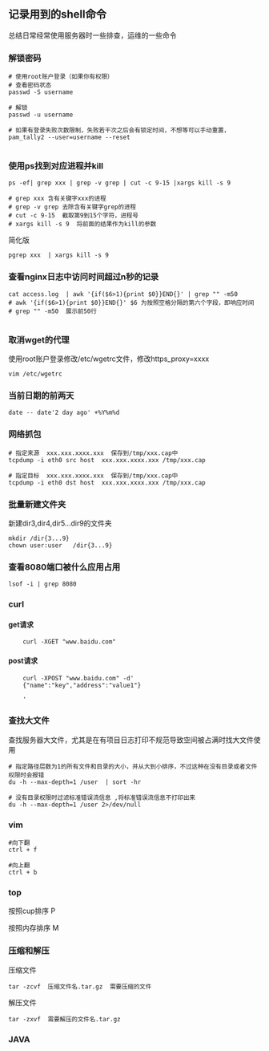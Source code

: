 ## 记录用到的shell命令

总结日常经常使用服务器时一些排查，运维的一些命令

### 解锁密码
```
# 使用root账户登录（如果你有权限）
# 查看密码状态
passwd -S username

# 解锁
passwd -u username

# 如果有登录失败次数限制，失败若干次之后会有锁定时间，不想等可以手动重置，
pam_tally2 --user=username --reset


```




### 使用ps找到对应进程并kill

```
ps -ef| grep xxx | grep -v grep | cut -c 9-15 |xargs kill -s 9

# grep xxx 含有关键字xxx的进程
# grep -v grep 去除含有关键字grep的进程
# cut -c 9-15  截取第9到15个字符，进程号
# xargs kill -s 9  将前面的结果作为kill的参数 

```
 简化版

```
pgrep xxx  | xargs kill -s 9

```

### 查看nginx日志中访问时间超过n秒的记录

```
cat access.log  | awk '{if($6>1){print $0}}END{}' | grep "" -m50
# awk '{if($6>1){print $0}}END{}' $6 为按照空格分隔的第六个字段，即响应时间
# grep "" -m50  展示前50行


```


### 取消wget的代理
使用root账户登录修改/etc/wgetrc文件，修改https_proxy=xxxx
```
vim /etc/wgetrc

```


### 当前日期的前两天

```
date -- date'2 day ago' +%Y%m%d

```


### 网络抓包
```
# 指定来源  xxx.xxx.xxxx.xxx  保存到/tmp/xxx.cap中
tcpdump -i eth0 src host  xxx.xxx.xxxx.xxx /tmp/xxx.cap

# 指定目标  xxx.xxx.xxxx.xxx  保存到/tmp/xxx.cap中
tcpdump -i eth0 dst host  xxx.xxx.xxxx.xxx /tmp/xxx.cap

```


### 批量新建文件夹
新建dir3,dir4,dir5...dir9的文件夹
```
mkdir /dir{3...9} 
chown user:user   /dir{3...9}
```


### 查看8080端口被什么应用占用
```
lsof -i | grep 8080
```

### curl
#### get请求

```
    curl -XGET "www.baidu.com"

```

#### post请求

```
    curl -XPOST "www.baidu.com" -d'
    {"name":"key","address":"value1"}
    
    '

```

### 查找大文件

查找服务器大文件，尤其是在有项目日志打印不规范导致空间被占满时找大文件使用

```
# 指定路径层数为1的所有文件和目录的大小，并从大到小排序，不过这种在没有目录或者文件权限时会报错
du -h --max-depth=1 /user  | sort -hr 

# 没有目录权限时过滤标准错误流信息 ,将标准错误流信息不打印出来
du -h --max-depth=1 /user 2>/dev/null
```



### vim

```
#向下翻
ctrl + f

#向上翻
ctrl + b
```





### top

按照cup排序   P

按照内存排序  M



### 压缩和解压

压缩文件

```
tar -zcvf  压缩文件名.tar.gz  需要压缩的文件
```



解压文件

```
tar -zxvf  需要解压的文件名.tar.gz
```



### JAVA

